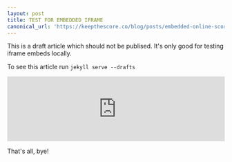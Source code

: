 ```yaml
---
layout: post
title: TEST FOR EMBEDDED IFRAME
canonical_url: 'https://keepthescore.co/blog/posts/embedded-online-scoreboard/'
---
```


This is a draft article which should not be publised. It's only good for testing iframe embeds locally.

To see this article run `jekyll serve --drafts`

<iframe id="iframe-kuuoxfbybqr" src="http://localhost:5000/embed/kuuoxfbybqr/" style="width:100%;border:none;"></iframe><script>window.onmessage = (e) => {if (e.data.hasOwnProperty("frameHeight")){document.getElementById("iframe-" + e.data.board_token).style.height = `${e.data.frameHeight + 40}px`;}};</script>

That's all, bye!